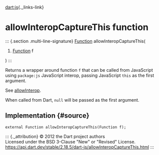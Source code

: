 [dart:js](../dart-js/dart-js-library){._links-link}

allowInteropCaptureThis function
================================

::: {.section .multi-line-signature}
[Function](../dart-core/function-class) allowInteropCaptureThis(

1.  [Function](../dart-core/function-class) f

)
:::

Returns a wrapper around function `f` that can be called from JavaScript
using `package:js` JavaScript interop, passing JavaScript `this` as the
first argument.

See [allowInterop](allowinterop).

When called from Dart, `null` will be passed as the first argument.

Implementation {#source}
--------------

``` {.language-dart data-language="dart"}
external Function allowInteropCaptureThis(Function f);
```

::: {._attribution}
© 2012 the Dart project authors\
Licensed under the BSD 3-Clause \"New\" or \"Revised\" License.\
<https://api.dart.dev/stable/2.18.5/dart-js/allowInteropCaptureThis.html>
:::
